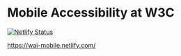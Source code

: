 # Mobile Accessibility at W3C

[![Netlify Status](https://api.netlify.com/api/v1/badges/568acde2-a5fe-4b4c-b020-991a10c7f1b1/deploy-status)](https://app.netlify.com/sites/wai-mobile/deploys)

https://wai-mobile.netlify.com/